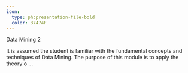 ```yaml
---
icon:
  type: ph:presentation-file-bold
  color: 37474F
---
```

Data Mining 2

It is assumed the student is familiar with the fundamental concepts and techniques of Data Mining. The purpose of this module is to apply the theory o ... 
